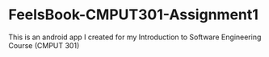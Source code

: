 # FeelsBook-CMPUT301-Assignment1
This is an android app I created for my Introduction to Software Engineering Course (CMPUT 301)
